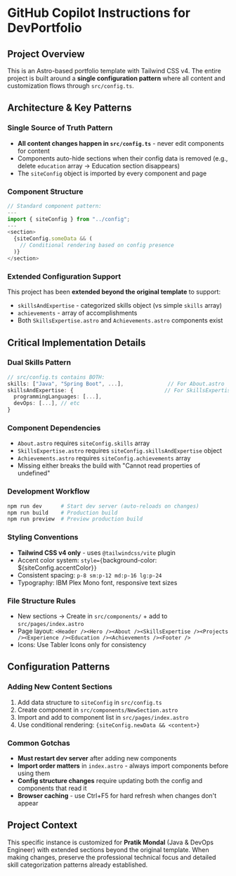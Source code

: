 # GitHub Copilot Instructions for DevPortfolio

## Project Overview
This is an Astro-based portfolio template with Tailwind CSS v4. The entire project is built around a **single configuration pattern** where all content and customization flows through `src/config.ts`.

## Architecture & Key Patterns

### Single Source of Truth Pattern
- **All content changes happen in `src/config.ts`** - never edit components for content
- Components auto-hide sections when their config data is removed (e.g., delete `education` array → Education section disappears)
- The `siteConfig` object is imported by every component and page

### Component Structure
```typescript
// Standard component pattern:
---
import { siteConfig } from "../config";
---
<section>
  {siteConfig.someData && (
    // Conditional rendering based on config presence
  )}
</section>
```

### Extended Configuration Support
This project has been **extended beyond the original template** to support:
- `skillsAndExpertise` - categorized skills object (vs simple `skills` array)
- `achievements` - array of accomplishments
- Both `SkillsExpertise.astro` and `Achievements.astro` components exist

## Critical Implementation Details

### Dual Skills Pattern
```typescript
// src/config.ts contains BOTH:
skills: ["Java", "Spring Boot", ...],              // For About.astro
skillsAndExpertise: {                             // For SkillsExpertise.astro
  programmingLanguages: [...],
  devOps: [...], // etc
}
```

### Component Dependencies
- `About.astro` requires `siteConfig.skills` array
- `SkillsExpertise.astro` requires `siteConfig.skillsAndExpertise` object
- `Achievements.astro` requires `siteConfig.achievements` array
- Missing either breaks the build with "Cannot read properties of undefined"

### Development Workflow
```bash
npm run dev      # Start dev server (auto-reloads on changes)
npm run build    # Production build
npm run preview  # Preview production build
```

### Styling Conventions
- **Tailwind CSS v4 only** - uses `@tailwindcss/vite` plugin
- Accent color system: `style={`background-color: ${siteConfig.accentColor}`}`
- Consistent spacing: `p-8 sm:p-12 md:p-16 lg:p-24`
- Typography: IBM Plex Mono font, responsive text sizes

### File Structure Rules
- New sections → Create in `src/components/` + add to `src/pages/index.astro`
- Page layout: `<Header /><Hero /><About /><SkillsExpertise /><Projects /><Experience /><Education /><Achievements /><Footer />`
- Icons: Use Tabler Icons only for consistency

## Configuration Patterns

### Adding New Content Sections
1. Add data structure to `siteConfig` in `src/config.ts`
2. Create component in `src/components/NewSection.astro`
3. Import and add to component list in `src/pages/index.astro`
4. Use conditional rendering: `{siteConfig.newData && <content>}`

### Common Gotchas
- **Must restart dev server** after adding new components
- **Import order matters** in `index.astro` - always import components before using them
- **Config structure changes** require updating both the config and components that read it
- **Browser caching** - use Ctrl+F5 for hard refresh when changes don't appear

## Project Context
This specific instance is customized for **Pratik Mondal** (Java & DevOps Engineer) with extended sections beyond the original template. When making changes, preserve the professional technical focus and detailed skill categorization patterns already established.